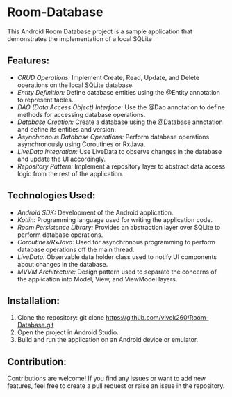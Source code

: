 # Room-Database
This Android Room Database project is a sample application that demonstrates the implementation of a local SQLite 
## Features:

- *CRUD Operations:* Implement Create, Read, Update, and Delete operations on the local SQLite database.
- *Entity Definition:* Define database entities using the @Entity annotation to represent tables.
- *DAO (Data Access Object) Interface:* Use the @Dao annotation to define methods for accessing database operations.
- *Database Creation:* Create a database using the @Database annotation and define its entities and version.
- *Asynchronous Database Operations:* Perform database operations asynchronously using Coroutines or RxJava.
- *LiveData Integration:* Use LiveData to observe changes in the database and update the UI accordingly.
- *Repository Pattern:* Implement a repository layer to abstract data access logic from the rest of the application.

## Technologies Used:

- *Android SDK:* Development of the Android application.
- *Kotlin:* Programming language used for writing the application code.
- *Room Persistence Library:* Provides an abstraction layer over SQLite to perform database operations.
- *Coroutines/RxJava:* Used for asynchronous programming to perform database operations off the main thread.
- *LiveData:* Observable data holder class used to notify UI components about changes in the database.
- *MVVM Architecture:* Design pattern used to separate the concerns of the application into Model, View, and ViewModel layers.
## Installation:

1. Clone the repository: git clone https://github.com/vivek260/Room-Database.git
2. Open the project in Android Studio.
3. Build and run the application on an Android device or emulator.

## Contribution:

Contributions are welcome! If you find any issues or want to add new features, feel free to create a pull request or raise an issue in the repository.
